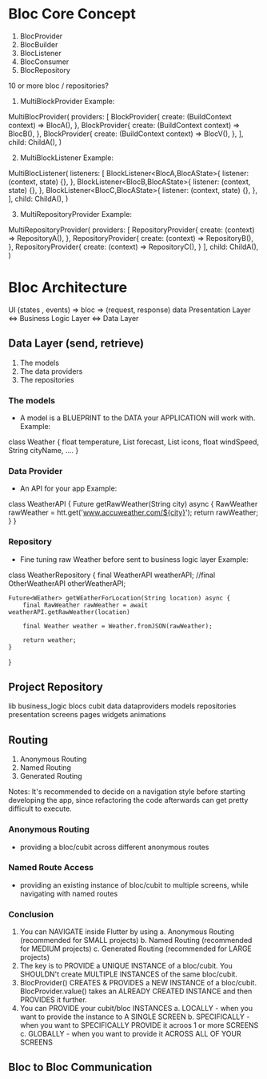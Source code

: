 # Bloc Core Concept

1. BlocProvider
2. BlocBuilder
3. BlocListener
4. BlocConsumer
5. BlocRepository

10 or more bloc / repositories?
1. MultiBlockProvider
Example:

MultiBlocProvider(
    providers: [
        BlockProvider<BlocA>{
            create: (BuildContext context) => BlocA(),
        },
        BlockProvider<BlocB>{
            create: (BuildContext context) => BlocB(),
        },
        BlockProvider<BlocV>{
            create: (BuildContext context) => BlocV(),
        },
    ],
    child: ChildA(),
)

2. MultiBlockListener
Example:

MultiBlocListener(
    listeners: [
        BlockListener<BlocA,BlocAState>{
            listener: (context, state) {},
        },
        BlockListener<BlocB,BlocAState>{
            listener: (context, state) {},
        },
        BlockListener<BlocC,BlocAState>{
            listener: (context, state) {},
        },
    ],
    child: ChildA(),
)

3. MultiRepositoryProvider
Example:

MultiRepositoryProvider(
    providers: [
        RepositoryProvider<RepositoryA>{
            create: (context) => RepositoryA(),
        },
        RepositoryProvider<RepositoryB>{
            create: (context) => RepositoryB(),
        },
        RepositoryProvider<RepositoryC>{
            create: (context) => RepositoryC(),
        }
    ],
    child: ChildA(),
)

# Bloc Architecture

UI  (states , events)  => bloc => (request, response) data
Presentation Layer <=> Business Logic Layer <=> Data Layer

## Data Layer (send, retrieve)
1. The models
2. The data providers
3. The repositories

### The models
 - A model is a BLUEPRINT to the DATA your APPLICATION will work with.
Example:

class Weather 
{
    float temperature,
    List<float> forecast,
    List<Icon> icons,
    float windSpeed,
    String cityName,
    ....
}

### Data Provider
 - An API for your app
 Example:

 class WeatherAPI {
     Future<RawWeather> getRawWeather(String city) async {
         RawWeather rawWeather = htt.get('www.accuweather.com/${city}');
         return rawWeather;
     }
 }

 ### Repository
 - Fine tuning raw Weather before sent to business logic layer
 Example:

 class WeatherRepository {
    final WeatherAPI weatherAPI;
    //final OtherWeatherAPI otherWeatherAPI;

    Future<WEather> getWEatherForLocation(String location) async {
        final RawWeather rawWeather = await weatherAPI.getRawWeather(location)

        final Weather weather = Weather.fromJSON(rawWeather);

        return weather;
    }
 }

## Project Repository

lib
    business_logic
        blocs
        cubit
    data
        dataproviders
        models
        repositories
    presentation
        screens
        pages
        widgets
        animations

## Routing
1. Anonymous Routing
2. Named Routing
3. Generated Routing

Notes: It's recommended to decide on a navigation style before starting developing the app, since refactoring the code afterwards can get pretty difficult to execute.

### Anonymous Routing
- providing a bloc/cubit across different anonymous routes
### Named Route Access
- providing an existing instance of bloc/cubit to multiple screens, while navigating with named routes

### Conclusion
1. You can NAVIGATE inside Flutter by using
 a. Anonymous Routing (recommended for SMALL projects)
 b. Named Routing (recommended for MEDIUM projects)
 c. Generated Routing (recommended for LARGE projects)
2. The key is to PROVIDE a UNIQUE INSTANCE of a bloc/cubit. You SHOULDN't create MULTIPLE INSTANCES of the same bloc/cubit.
3. BlocProvider() CREATES & PROVIDES a NEW INSTANCE of a bloc/cubit. BlocProvider.value() takes an ALREADY CREATED INSTANCE and then PROVIDES it further.
4. You can PROVIDE your cubit/bloc INSTANCES
 a. LOCALLY - when you want to provide the instance to A SINGLE SCREEN
 b. SPECIFICALLY - when you want to SPECIFICALLY PROVIDE it acroos 1 or more SCREENS
 c. GLOBALLY - when you want to provide it ACROSS ALL OF YOUR SCREENS

## Bloc to Bloc Communication
